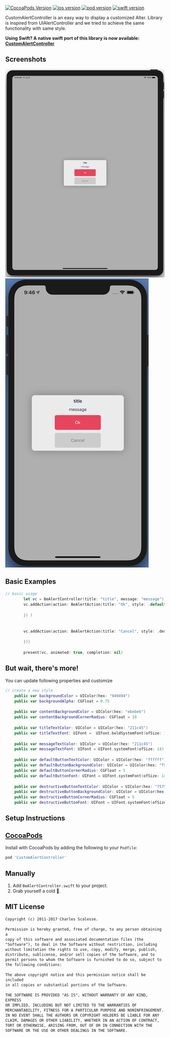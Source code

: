 [![CocoaPods Version](https://img.shields.io/github/license/shahbazsaleem01/CustomAlertController.svg)](https://cocoapods.org/pods/CustomAlertController)
[![ios version](https://img.shields.io/badge/ios-11.0-green.svg)](https://cocoapods.org/pods/CustomAlertController)
[![pod version](https://img.shields.io/badge/pod-1.0.3-yellowgreen.svg)](https://cocoapods.org/pods/CustomAlertController)
[![swift version](https://img.shields.io/badge/swift-5.0-orange.svg)](https://cocoapods.org/pods/CustomAlertController)

CustomAlertController is an easy way to display a customized Alter. Library is inspired from UIAlertController and we tried to achieve the same functionality with same style.

**Using Swift? A native swift port of this library is now available: [CustomAlertController](https://github.com/shahbazsaleem01/CustomAlertController "CustomAlertController")**

Screenshots
---------
![Screenshots](iPad.png)
![Screenshots](iPhone.png)

Basic Examples
---------
```swift
// basic usage
        let vc = BeAlertController(title: "title", message: "message")
        vc.addAction(action: BeAlertAction(title: "Ok", style: .default, handler: { (action) in
            
        }) )
        
        
        vc.addAction(action: BeAlertAction(title: "Cancel", style: .destructive, handler: { (action) in
            
        }))
        
        present(vc, animated: true, completion: nil)
```

But wait, there's more!
---------
You can update following properties and customize

```swift
// create a new style
    public var backgroundColor = UIColor(hex: "949494")
    public var backgroundAlpha: CGFloat = 0.75
    
    public var contentBackgroundColor = UIColor(hex: "ebebeb")
    public var contentBackgroundCornerRadius: CGFloat = 10
    
    public var titleTextColor: UIColor = UIColor(hex: "211c45")
    public var titleTextFont: UIFont =  UIFont.boldSystemFont(ofSize: 15)
    
    public var messageTextColor: UIColor = UIColor(hex: "211c45")
    public var messageTextFont: UIFont = UIFont.systemFont(ofSize: 14)
    
    public var defaultButtonTextColor: UIColor = UIColor(hex: "ffffff")
    public var defaultButtonBackgroundColor: UIColor = UIColor(hex: "f92f57")
    public var defaultButtonCornerRadius: CGFloat = 5
    public var defaultButtonFont: UIFont = UIFont.systemFont(ofSize: 14)
    
    public var destructiveButtonTextColor: UIColor = UIColor(hex: "757575")
    public var destructiveButtonBackgroundColor: UIColor = UIColor(hex: "cccccc")
    public var destructiveButtonCornerRadius: CGFloat = 5
    public var destructiveButtonFont: UIFont = UIFont.systemFont(ofSize: 14)
```

Setup Instructions
------------------

[CocoaPods](http://cocoapods.org)
------------------

Install with CocoaPods by adding the following to your `Podfile`:
```ruby
pod 'CustomAlertController'
```

Manually
--------

1. Add `BeAlertController.swift` to your project.
2. Grab yourself a cold 🍺.

MIT License
-----------
    Copyright (c) 2011-2017 Charles Scalesse.

    Permission is hereby granted, free of charge, to any person obtaining a
    copy of this software and associated documentation files (the
    "Software"), to deal in the Software without restriction, including
    without limitation the rights to use, copy, modify, merge, publish,
    distribute, sublicense, and/or sell copies of the Software, and to
    permit persons to whom the Software is furnished to do so, subject to
    the following conditions:

    The above copyright notice and this permission notice shall be included
    in all copies or substantial portions of the Software.

    THE SOFTWARE IS PROVIDED "AS IS", WITHOUT WARRANTY OF ANY KIND, EXPRESS
    OR IMPLIED, INCLUDING BUT NOT LIMITED TO THE WARRANTIES OF
    MERCHANTABILITY, FITNESS FOR A PARTICULAR PURPOSE AND NONINFRINGEMENT.
    IN NO EVENT SHALL THE AUTHORS OR COPYRIGHT HOLDERS BE LIABLE FOR ANY
    CLAIM, DAMAGES OR OTHER LIABILITY, WHETHER IN AN ACTION OF CONTRACT,
    TORT OR OTHERWISE, ARISING FROM, OUT OF OR IN CONNECTION WITH THE
    SOFTWARE OR THE USE OR OTHER DEALINGS IN THE SOFTWARE.
